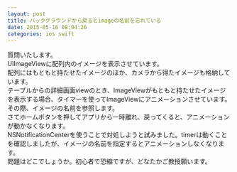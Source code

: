 ```yaml
---
layout: post
title: バックグラウンドから戻るとimageの名前を忘れている
date: 2015-05-16 08:04:26
categories: ios swift
---
```

<p>質問いたします。<br>
UIImageViewに配列内のイメージを表示させています。<br>
配列にはもともと持たせたイメージのほか、カメラから得たイメージも格納しています。<br>
テーブルからの詳細画面viewのとき、ImageViewがもともと持たせたイメージを表示する場合、タイマーを使ってImageViewにアニメーションさせています。その際、イメージの名前を参照します。<br>
さてホームボタンを押してアプリから一時離れ、戻ってくると、アニメーションが動かなくなります。<br>
NSNotificationCenterを使うことで対処しようと試みました。timerは動くことを確認しましたが、イメージの名前を指定するとアニメーションしなくなります。<br>
問題はどこでしょうか。初心者で恐縮ですが、どなたかご教授願います。</p>
